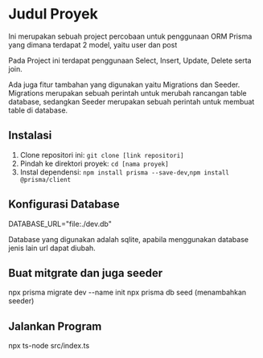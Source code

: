 # Judul Proyek

Ini merupakan sebuah project percobaan untuk penggunaan ORM Prisma yang dimana terdapat 2 model, yaitu user dan post

Pada Project ini terdapat penggunaan Select, Insert, Update, Delete serta join.

Ada juga fitur tambahan yang digunakan yaitu Migrations dan Seeder. Migrations merupakan sebuah perintah untuk merubah rancangan table database, sedangkan Seeder merupakan sebuah perintah untuk membuat table di database.


## Instalasi

1.  Clone repositori ini: `git clone [link repositori]`
2.  Pindah ke direktori proyek: `cd [nama proyek]`
3.  Instal dependensi: `npm install prisma --save-dev`,`npm install @prisma/client`


## Konfigurasi Database
DATABASE_URL="file:./dev.db"

Database yang digunakan adalah sqlite, apabila menggunakan database jenis lain url dapat diubah.

## Buat mitgrate dan juga seeder 
npx prisma migrate dev --name init
npx prisma db seed (menambahkan seeder)



## Jalankan Program
npx ts-node src/index.ts

